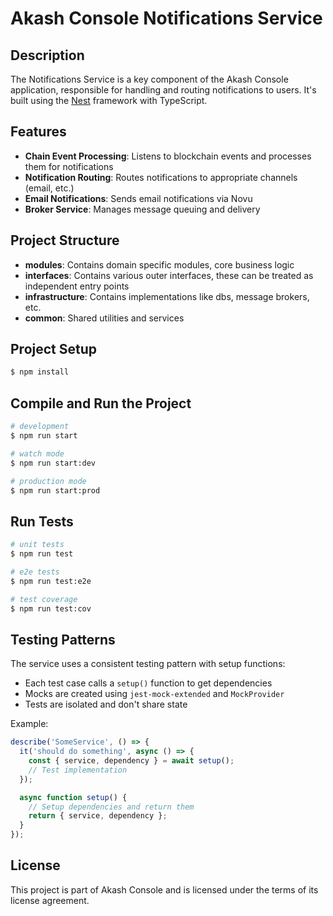 # Akash Console Notifications Service

## Description

The Notifications Service is a key component of the Akash Console application, responsible for handling and routing notifications to users. It's built using the [Nest](https://github.com/nestjs/nest) framework with TypeScript.

## Features

- **Chain Event Processing**: Listens to blockchain events and processes them for notifications
- **Notification Routing**: Routes notifications to appropriate channels (email, etc.)
- **Email Notifications**: Sends email notifications via Novu
- **Broker Service**: Manages message queuing and delivery

## Project Structure

- **modules**: Contains domain specific modules, core business logic
- **interfaces**: Contains various outer interfaces, these can be treated as independent entry points
- **infrastructure**: Contains implementations like dbs, message brokers, etc.
- **common**: Shared utilities and services

## Project Setup

```bash
$ npm install
```

## Compile and Run the Project

```bash
# development
$ npm run start

# watch mode
$ npm run start:dev

# production mode
$ npm run start:prod
```

## Run Tests

```bash
# unit tests
$ npm run test

# e2e tests
$ npm run test:e2e

# test coverage
$ npm run test:cov
```

## Testing Patterns

The service uses a consistent testing pattern with setup functions:

- Each test case calls a `setup()` function to get dependencies
- Mocks are created using `jest-mock-extended` and `MockProvider`
- Tests are isolated and don't share state

Example:

```typescript
describe('SomeService', () => {
  it('should do something', async () => {
    const { service, dependency } = await setup();
    // Test implementation
  });

  async function setup() {
    // Setup dependencies and return them
    return { service, dependency };
  }
});
```

## License

This project is part of Akash Console and is licensed under the terms of its license agreement.